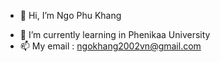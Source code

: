 - 👋 Hi, I’m Ngo Phu Khang
<!-- - 👀 I’m interested in Laravel -->
- 🌱 I’m currently learning in Phenikaa University 
- 📫 My email : ngokhang2002vn@gmail.com

<!---
ngokhang/ngokhang is a ✨ special ✨ repository because its `README.md` (this file) appears on your GitHub profile.
You can click the Preview link to take a look at your changes.
--->

